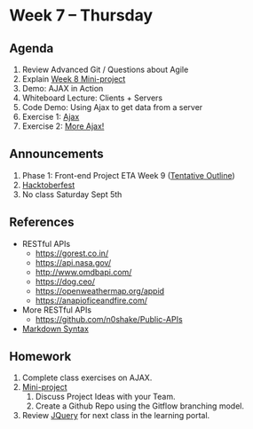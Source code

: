 # Week 7 – Thursday

## Agenda
1. Review Advanced Git / Questions about Agile
1. Explain [Week 8 Mini-project](../../../week8/mini-project/README.md)
1. Demo: AJAX in Action
1. Whiteboard Lecture: Clients + Servers
1. Code Demo: Using Ajax to get data from a server
1. Exercise 1: [Ajax](../class/exercise1/README.md)
1. Exercise 2: [More Ajax!](../class/exercise2/README.md)

## Announcements
1. Phase 1: Front-end Project ETA Week 9 ([Tentative Outline](../../../week9-10_Phase1Project/README.md))
1. [Hacktoberfest](https://hacktoberfest.digitalocean.com) 
1. No class Saturday Sept 5th 

## References
* RESTful APIs
    * https://gorest.co.in/
    * https://api.nasa.gov/
    * http://www.omdbapi.com/
    * https://dog.ceo/
    * https://openweathermap.org/appid
    * https://anapioficeandfire.com/
* More RESTful APIs
    * https://github.com/n0shake/Public-APIs
* [Markdown Syntax](https://daringfireball.net/projects/markdown/syntax)

## Homework
1. Complete class exercises on AJAX.
1. [Mini-project](../../../week8/mini-project/README.md)
    1. Discuss Project Ideas with your Team.
    1. Create a Github Repo using the Gitflow branching model.
1. Review [JQuery](https://learn.digitalcrafts.com/flex/lessons/building-interactive-uis/jquery/#learning-objectives) for next class in the learning portal.
